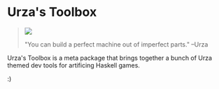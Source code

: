 Urza's Toolbox
==============
> <img src="https://raw2.github.com/schell/urzas-toolbox/master/assets/perfect_machine.jpg" />
>
> "You can build a perfect machine out of imperfect parts." 
> –Urza

Urza's Toolbox is a meta package that brings together a bunch of Urza themed
dev tools for artificing Haskell games.

:)
